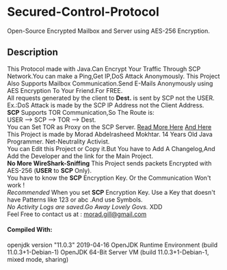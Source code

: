 # Secured-Control-Protocol
Open-Source Encrypted Mailbox and Server using AES-256 Encryption.
<br/>
## Description
This Protocol made with Java.Can Encrypt Your Traffic Through SCP Network.You can make a Ping,Get IP,DoS Attack Anonymously.
This Project Also Supports Mailbox Communication.Send E-Mails Anonymously using AES Encryption To Your Friend.For FREE.
<br/>
All requests generated by the client to **Dest.** is sent by SCP not the USER. Ex.:DoS Attack is made by the SCP IP Address not the
Client Address.
<br/>**SCP** Supports TOR Communication,So The Route is:
<br/>USER --> SCP --> TOR --> Dest.
<br/>You can Set TOR as Proxy on the SCP Server. [Read More Here](http://www.privoxy.org/faq/misc.html#TOR) [And Here](https://2019.www.torproject.org/docs/faq.html.en#TBBSocksPort)
<br/>This Project is made by Morad Abdelrasheed Mokhtar. 14 Years Old Java Programmer. Net-Neutrality Activist.
<br/>You can Edit this Project or Copy it.But You have to Add A Changelog,And Add the Developer and the link for the Main Project.
<br/>**No More WireShark-Sniffing** This Project sends packets Encrypted with AES-256 (**USER** to **SCP** Only).
<br/>You have to know the **SCP** Encryption Key. Or the Communication Won't work !
<br/>*Recommended* When you set **SCP** Encryption Key. Use a Key that doesn't have Patterns like 123 or abc .And use Symbols.
<br/>*No Activity Logs are saved.Go Away Lovely Govs.* XDD
<br/>Feel Free to contact us at : morad.gill@gmail.com
#### Compiled With:
openjdk version "11.0.3" 2019-04-16
OpenJDK Runtime Environment (build 11.0.3+1-Debian-1)
OpenJDK 64-Bit Server VM (build 11.0.3+1-Debian-1, mixed mode, sharing)
